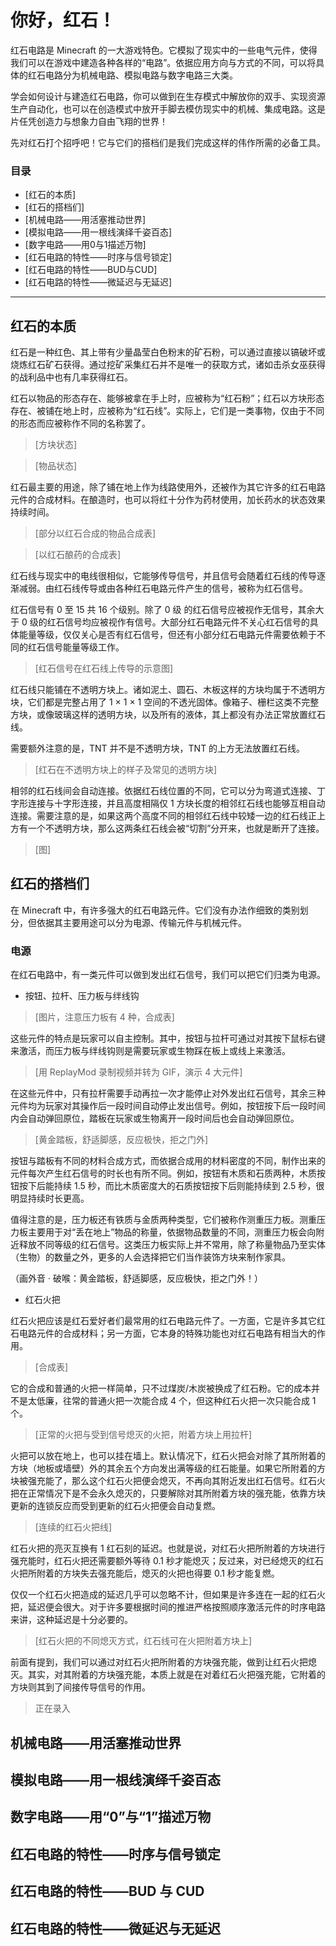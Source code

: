 # 你好，红石！

红石电路是 Minecraft 的一大游戏特色。它模拟了现实中的一些电气元件，使得我们可以在游戏中建造各种各样的“电路”。依据应用方向与方式的不同，可以将具体的红石电路分为机械电路、模拟电路与数字电路三大类。

学会如何设计与建造红石电路，你可以做到在生存模式中解放你的双手、实现资源生产自动化，也可以在创造模式中放开手脚去模仿现实中的机械、集成电路。这是片任凭创造力与想象力自由飞翔的世界！

先对红石打个招呼吧！它与它们的搭档们是我们完成这样的伟作所需的必备工具。

### 目录
* [红石的本质]
* [红石的搭档们]
* [机械电路——用活塞推动世界]
* [模拟电路——用一根线演绎千姿百态]
* [数字电路——用0与1描述万物]
* [红石电路的特性——时序与信号锁定]
* [红石电路的特性——BUD与CUD]
* [红石电路的特性——微延迟与无延迟]


***


## 红石的本质

红石是一种红色、其上带有少量晶莹白色粉末的矿石粉，可以通过直接以镐破坏或烧炼红石矿石获得。通过挖矿采集红石并不是唯一的获取方式，诸如击杀女巫获得的战利品中也有几率获得红石。

红石以物品的形态存在、能够被拿在手上时，应被称为“红石粉”；红石以方块形态存在、被铺在地上时，应被称为“红石线”。实际上，它们是一类事物，仅由于不同的形态而应被称作不同的名称罢了。

> [方块状态]

> [物品状态]

红石最主要的用途，除了铺在地上作为线路使用外，还被作为其它许多的红石电路元件的合成材料。在酿造时，也可以将红十分作为药材使用，加长药水的状态效果持续时间。

> [部分以红石合成的物品合成表]

> [以红石酿药的合成表]

红石线与现实中的电线很相似，它能够传导信号，并且信号会随着红石线的传导逐渐减弱。由红石线传导或由各种红石电路元件产生的信号，被称为红石信号。

红石信号有 0 至 15 共 16 个级别。除了 0 级 的红石信号应被视作无信号，其余大于 0 级的红石信号均应被视作有信号。大部分红石电路元件不关心红石信号的具体能量等级，仅仅关心是否有红石信号，但还有小部分红石电路元件需要依赖于不同的红石信号能量等级工作。

> [红石信号在红石线上传导的示意图]

红石线只能铺在不透明方块上。诸如泥土、圆石、木板这样的方块均属于不透明方块，它们都是完整占用了 1 × 1 × 1 空间的不透光固体。像箱子、栅栏这类不完整方块，或像玻璃这样的透明方块，以及所有的液体，其上都没有办法正常放置红石线。

需要额外注意的是，TNT 并不是不透明方块，TNT 的上方无法放置红石线。

> [红石在不透明方块上的样子及常见的透明方块]

相邻的红石线间会自动连接。依据红石线位置的不同，它可以分为弯道式连接、丁字形连接与十字形连接，并且高度相隔仅 1 方块长度的相邻红石线也能够互相自动连接。需要注意的是，如果这两个高度不同的相邻红石线中较矮一边的红石线正上方有一个不透明方块，那么这两条红石线会被“切割”分开来，也就是断开了连接。

> [图]

## 红石的搭档们

在 Minecraft 中，有许多强大的红石电路元件。它们没有办法作细致的类别划分，但依据其主要用途可以分为电源、传输元件与机械元件。

### 电源

在红石电路中，有一类元件可以做到发出红石信号，我们可以把它们归类为电源。

- 按钮、拉杆、压力板与绊线钩

> [图片，注意压力板有 4 种，合成表]

这些元件的特点是玩家可以自主控制。其中，按钮与拉杆可通过对其按下鼠标右键来激活，而压力板与绊线钩则是需要玩家或生物踩在板上或线上来激活。

> [用 ReplayMod 录制视频并转为 GIF，演示 4 大元件]

在这些元件中，只有拉杆需要手动再拉一次才能停止对外发出红石信号，其余三种元件均为玩家对其操作后一段时间自动停止发出信号。例如，按钮按下后一段时间内会自动弹回原位，踏板在玩家或生物离开一段时间后也会自动弹回原位。

> [黄金踏板，舒适脚感，反应极快，拒之门外]

按钮与踏板有不同的材料合成方式，而依据合成用的材料密度的不同，制作出来的元件每次产生红石信号的时长也有所不同。例如，按钮有木质和石质两种，木质按钮按下后能持续 1.5 秒，而比木质密度大的石质按钮按下后则能持续到 2.5 秒，很明显持续时长更高。

值得注意的是，压力板还有铁质与金质两种类型，它们被称作测重压力板。测重压力板主要用于对“丢在地上”物品的称量，依据物品数量的不同，测重压力板会向附近释放不同等级的红石信号。这类压力板实际上并不常用，除了称量物品乃至实体（生物）的数量之外，更多的人会选择把它们当作装饰方块来制作家具。

（画外音 · 破喉：黄金踏板，舒适脚感，反应极快，拒之门外！）

- 红石火把

红石火把应该是红石爱好者们最常用的红石电路元件了。一方面，它是许多其它红石电路元件的合成材料；另一方面，它本身的特殊功能也对红石电路有相当大的作用。

> [合成表]

它的合成和普通的火把一样简单，只不过煤炭/木炭被换成了红石粉。它的成本并不是太低廉，往常的普通火把一次能合成 4 个，但这种红石火把一次只能合成 1 个。

> [正常的火把与受到信号熄灭的火把，附着方块上用拉杆]

火把可以放在地上，也可以挂在墙上。默认情况下，红石火把会对除了其所附着的方块（地板或墙壁）外的其余五个方向发出满等级的红石能量。如果它所附着的方块被强充能了，那么这个红石火把便会熄灭，不再向其附近发出红石信号。红石火把在正常情况下是不会永久熄灭的，只要解除对其所附着方块的强充能，依靠方块更新的连锁反应而受到更新的红石火把便会自动复燃。

> [连续的红石火把线]

红石火把的亮灭互换有 1 红石刻的延迟。也就是说，对红石火把所附着的方块进行强充能时，红石火把还需要额外等待 0.1 秒才能熄灭；反过来，对已经熄灭的红石火把所附着的方块失去强充能后，熄灭的火把也得要 0.1 秒才能复燃。

仅仅一个红石火把造成的延迟几乎可以忽略不计，但如果是许多连在一起的红石火把，延迟便会很大。对于许多要根据时间的推进严格按照顺序激活元件的时序电路来讲，这种延迟是十分必要的。

> [红石火把的不同熄灭方式，红石线可在火把附着方块上]

前面有提到，我们可以通过对红石火把所附着的方块强充能，做到让红石火把熄灭。其实，对其附着的方块强充能，本质上就是在对着红石火把强充能，它附着的方块则其到了间接传导信号的作用。

> 正在录入

## 机械电路——用活塞推动世界

## 模拟电路——用一根线演绎千姿百态

## 数字电路——用“0”与“1”描述万物

## 红石电路的特性——时序与信号锁定

## 红石电路的特性——BUD 与 CUD

## 红石电路的特性——微延迟与无延迟
